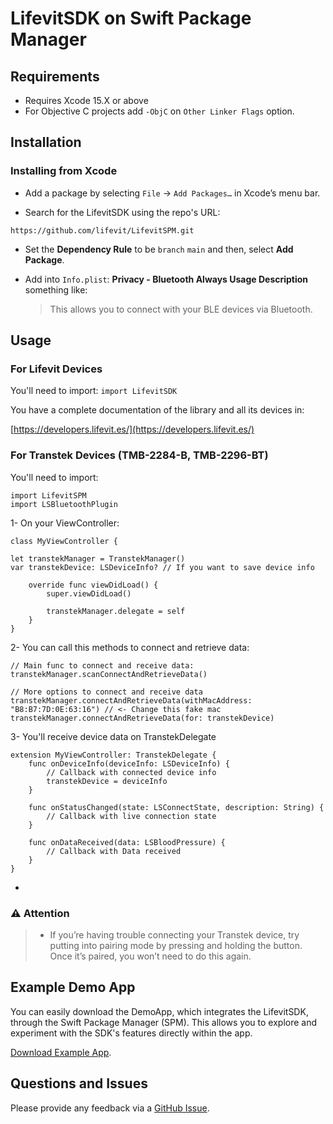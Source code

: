 # LifevitSDK on Swift Package Manager

## Requirements

- Requires Xcode 15.X or above
- For Objective C projects add `-ObjC` on `Other Linker Flags` option.




## Installation


### Installing from Xcode

* Add a package by selecting `File` → `Add Packages…` in Xcode’s menu bar.


* Search for the LifevitSDK using the repo's URL:
```
https://github.com/lifevit/LifevitSPM.git
```

* Set the **Dependency Rule** to be `branch` `main` and then, select **Add Package**.

* Add into `Info.plist`: **Privacy - Bluetooth Always Usage Description** something like:

 
	>This allows you to connect with your BLE devices via Bluetooth.



## Usage
### For Lifevit Devices
You'll need to import:
`import LifevitSDK`

You have a complete documentation of the library and all its devices in:

[https://developers.lifevit.es/](https://developers.lifevit.es/)


### For Transtek Devices (TMB-2284-B, TMB-2296-BT)

You'll need to import:

```
import LifevitSPM
import LSBluetoothPlugin
```

1- On your ViewController:

```
class MyViewController {

let transtekManager = TranstekManager()
var transtekDevice: LSDeviceInfo? // If you want to save device info
    
    override func viewDidLoad() {
        super.viewDidLoad()
        
        transtekManager.delegate = self
    }
}

```

2- You can call this methods to connect and retrieve data:

```
// Main func to connect and receive data:
transtekManager.scanConnectAndRetrieveData()

// More options to connect and receive data
transtekManager.connectAndRetrieveData(withMacAddress: "B8:B7:7D:0E:63:16") // <- Change this fake mac
transtekManager.connectAndRetrieveData(for: transtekDevice)
```


3- You'll receive device data on TranstekDelegate

```
extension MyViewController: TranstekDelegate {
    func onDeviceInfo(deviceInfo: LSDeviceInfo) {
        // Callback with connected device info
        transtekDevice = deviceInfo
    }
    
    func onStatusChanged(state: LSConnectState, description: String) {
        // Callback with live connection state
    }
    
    func onDataReceived(data: LSBloodPressure) {
        // Callback with Data received
    }
}
```


-


### ⚠️ Attention

>- If you’re having trouble connecting your Transtek device, try putting into pairing mode by pressing and holding the button. Once it’s paired, you won’t need to do this again. 


## Example Demo App

You can easily download the DemoApp, which integrates the LifevitSDK, through the Swift Package Manager (SPM). This allows you to explore and experiment with the SDK's features directly within the app.

[Download Example App](https://github.com/lifevit/ios-app/tree/3.0.0).


## Questions and Issues

Please provide any feedback via a [GitHub
Issue](https://github.com/lifevit/LifevitSPM/issues).
